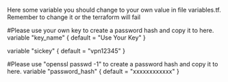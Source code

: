 
Here some variable you should change to your own value in file variables.tf.
Remember to change it or the terraform will fail

#Please use your own key to create a password hash and copy it to here.
variable "key_name" {
    default = "Use Your Key"
}

variable "sickey" {
    default = "vpn12345"
}

#Please use "openssl passwd -1" to create a password hash and copy it to here.
variable "password_hash" {
    default = "xxxxxxxxxxxx"
}
